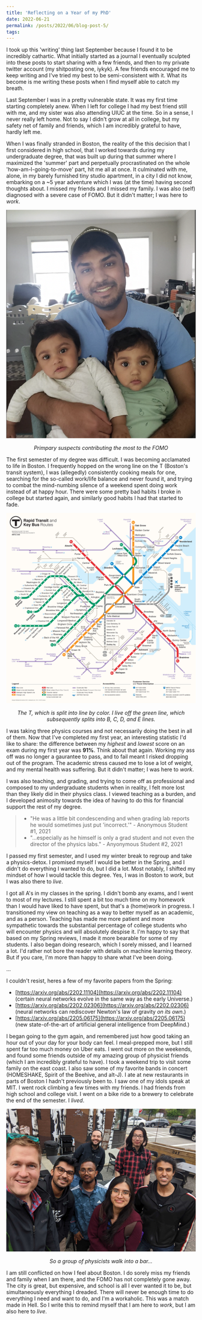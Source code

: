 ```yaml
---
title: 'Reflecting on a Year of my PhD'
date: 2022-06-21
permalink: /posts/2022/06/blog-post-5/
tags:
---
```


I took up this 'writing' thing last September because I found it to be incredibly cathartic. What initially started as a journal I eventually sculpted into these posts to start sharing with a few friends, and then to my private twitter account (my shitposting one, iykyk). A few friends encouraged me to keep writing and I've tried my best to be semi-consistent with it. What its become is me writing these posts when I find myself able to catch my breath.

Last September I was in a pretty vulnerable state. It was my first time starting completely anew. When I left for college I had my best friend still with me, and my sister was also attending UIUC at the time. So in a sense, I never really left home. Not to say I didn't grow at all in college, but my safety net of family and friends, which I am incredibly grateful to have, hardly left me.

When I was finally stranded in Boston, the reality of the this decision that I first considered in high school, that I worked towards during my undergraduate degree, that was built up during that summer where I maximized the 'summer' part and perpetually procrastinated on the whole 'how-am-I-going-to-move' part, hit me all at once. It culminated with me, alone, in my barely furnished tiny studio apartment, in a city I did not know, embarking on a ~5 year adventure which I was (at the time) having second thoughts about. I missed my friends and I missed my family. I was also (self) diagnosed with a severe case of FOMO. But it didn't matter; I was here to *work*.

![mug](/images/twins.JPG)
<p align="center">
  <em>Primpary suspects contributing the most to the FOMO</em>
</p>

The first semester of my degree was difficult. I was becoming acclamated to life in Boston. I frequently hopped on the wrong line on the T (Boston's transit system), I was (allegedly) consistently cooking meals for one, searching for the so-called work/life balance and never found it, and trying to combat the mind-numbing silence of a weekend spent doing work instead of at happy hour. There were some pretty bad habits I broke in college but started again, and similarly good habits I had that started to fade.

![mug](/images/train_map.JPG)
<p align="center">
  <em>The T, which is split into line by color. I live off the green line, which subsequently splits into B, C, D, and E lines. </em>
</p>

I was taking three physics courses and not necessarily doing the best in all of them. Now that I've completed my first year, an interesting statistic I'd like to share: the difference between my *highest* and *lowest* score on an exam during my first year was **91%**. Think about that again. Working my ass off was no longer a gaurantee to pass, and to fail meant I risked dropping out of the program. The academic stress caused me to lose a lot of weight, and my mental health was suffering. But it didn't matter; I was here to *work*.

I was also teaching, and grading, and trying to come off as professional and composed to my undergraduate students when in reality, I felt more lost than they likely did in their physics class. I viewed teaching as a burden, and I developed animosity towards the idea of having to do this for financial support the rest of my degree.

> * "He was a little bit condescending and when grading lab reports he would sometimes just put 'incorrect.'" - Anonymous Student #1, 2021
> * "...especially as he himself is only a grad student and not even the director of the physics labs." - Anyonymous Student #2, 2021

I passed my first semester, and I used my winter break to regroup and take a physics-detox. I promised myself I would be better in the Spring, and I didn't do everything I wanted to do, but I did a lot. Most notably, I shifted my mindset of how I would tackle this degree. Yes, I was in Boston to *work*, but I was also there to *live*.

I got all A's in my classes in the spring. I didn't bomb any exams, and I went to most of my lectures. I still spent a bit too much time on my homework than I would have liked to have spent, but that's a (home)work in progress. I transitioned my view on teaching as a way to better myself as an academic, and as a person. Teaching has made me more patient and more sympathetic towards the substantial percentage of college students who will encounter physics and will absolutely despise it. I'm happy to say that based on my Spring reviews, I made it more bearable for some of my students. I also began doing research, which I sorely missed, and I learned a lot. I'd rather not bore the reader with details on machine learning theory. But if you care, I'm more than happy to share what I've been doing.

...

I couldn't resist, heres a few of my favorite papers from the Spring:

- [https://arxiv.org/abs/2202.11104](https://arxiv.org/abs/2202.11104) (certain neural networks evolve in the same way as the early Universe.)
- [https://arxiv.org/abs/2202.02306](https://arxiv.org/abs/2202.02306) (neural networks can rediscover Newton's law of gravity *on its own*.)
- [https://arxiv.org/abs/2205.06175](https://arxiv.org/abs/2205.06175) (new state-of-the-art of artificial general intelligence from DeepMind.)

I began going to the gym again, and remembered just how good taking an hour out of your day for your body can feel. I meal-prepped more, but I still spent far too much money on Uber eats. I went out more on the weekends, and found some friends outside of my amazing group of physicist friends (which I am incredibly grateful to have). I took a weekend trip to visit some family on the east coast. I also saw some of my favorite bands in concert (HOMESHAKE, Spirit of the Beehive, and alt-J). I ate at new restaurants in parts of Boston I hadn't previously been to. I saw one of my idols speak at MIT. I went rock climbing a few times with my friends. I had friends from high school and college visit. I went on a bike ride to a brewery to celebrate the end of the semester. I *lived*.

![mug](/images/bikesbrews.JPG)
<p align="center">
  <em>So a group of physicists walk into a bar...</em>
</p>

I am still conflicted on how I feel about Boston. I do sorely miss my friends and family when I am there, and the FOMO has not completely gone away. The city is great, but expensive, and school is all I ever wanted it to be, but simultaneously everything I dreaded. There will never be enough time to do everything I need and want to do, and I'm a workaholic. This was a match made in Hell. So I write this to remind myself that I am here to *work*, but I am also here to *live*.

